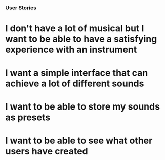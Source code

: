 ### User Stories
# I don't have a lot of musical but I want to be able to have a satisfying experience with an instrument
# I want a simple interface that can achieve a lot of different sounds
# I want to be able to store my sounds as presets
# I want to be able to see what other users have created
